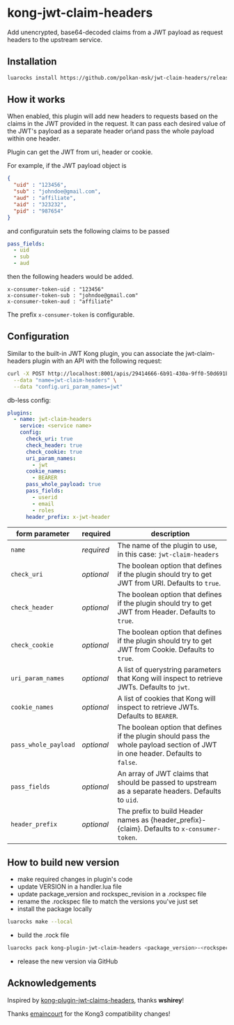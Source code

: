 # kong-jwt-claim-headers

Add unencrypted, base64-decoded claims from a JWT payload as request headers to
the upstream service.

## Installation

```bash
luarocks install https://github.com/polkan-msk/jwt-claim-headers/releases/download/v3.0.0/kong-plugin-jwt-claim-headers-3.0.0-24.all.rock
```

## How it works

When enabled, this plugin will add new headers to requests based on the claims
in the JWT provided in the request. It can pass each desired value of the JWT's
payload as a separate header or\and pass the whole payload within one header.

Plugin can get the JWT from uri, header or cookie.


For example, if the JWT payload object is

```json
{
  "uid" : "123456",
  "sub" : "johndoe@gmail.com",
  "aud" : "affiliate",
  "aid" : "323232",
  "pid" : "987654"
}
```

and configuratuin sets the following claims to be passed

```yaml
pass_fields:
  - uid
  - sub
  - aud
```

then the following headers would be added.

```
x-consumer-token-uid : "123456"
x-consumer-token-sub : "johndoe@gmail.com"
x-consumer-token-aud : "affiliate"
```
The prefix `x-consumer-token` is configurable.

## Configuration

Similar to the built-in JWT Kong plugin, you can associate the jwt-claim-headers
plugin with an API with the following request:

```bash
curl -X POST http://localhost:8001/apis/29414666-6b91-430a-9ff0-50d691b03a45/plugins \
  --data "name=jwt-claim-headers" \
  --data "config.uri_param_names=jwt"
```
db-less config:
```yaml
plugins:
  - name: jwt-claim-headers
    service: <service name>
    config:
      check_uri: true
      check_header: true
      check_cookie: true
      uri_param_names:
        - jwt
      cookie_names:
        - BEARER
      pass_whole_payload: true
      pass_fields:
        - userid
        - email
        - roles
      header_prefix: x-jwt-header
```

form parameter|required|description
---|---|---
`name`|*required*|The name of the plugin to use, in this case: `jwt-claim-headers`
`check_uri`|*optional*|The boolean option that defines if the plugin should try to get JWT from URI. Defaults to `true`.
`check_header`|*optional*|The boolean option that defines if the plugin should try to get JWT from Header. Defaults to `true`.
`check_cookie`|*optional*|The boolean option that defines if the plugin should try to get JWT from Cookie. Defaults to `true`.
`uri_param_names`|*optional*|A list of querystring parameters that Kong will inspect to retrieve JWTs. Defaults to `jwt`.
`cookie_names`|*optional*|A list of cookies that Kong will inspect to retrieve JWTs. Defaults to `BEARER`.
`pass_whole_payload`|*optional*|The boolean option that defines if the plugin should pass the whole payload section of JWT in one header. Defaults to `false`.
`pass_fields`|*optional*|An array of JWT claims that should be passed to upstream as a separate headers. Defaults to `uid`.
`header_prefix`|*optional*|The prefix to build Header names as {header_prefix}-{claim}. Defaults to `x-consumer-token`.

## How to build new version

- make required changes in plugin's code
- update VERSION in a handler.lua file
- update package_version and rockspec_revision in a .rockspec file
- rename the .rockspec file to match the versions you've just set
- install the package locally
```bash
luarocks make --local
```
- build the .rock file
```bash
luarocks pack kong-plugin-jwt-claim-headers <package_version>-<rockspec_revision>
```
- release the new version via GitHub

## Acknowledgements

Inspired by [kong-plugin-jwt-claims-headers](https://github.com/wshirey/kong-plugin-jwt-claims-headers), thanks **wshirey**!

Thanks [emaincourt](https://github.com/emaincourt/kong-jwt-claim-headers) for the Kong3 compatibility changes!
